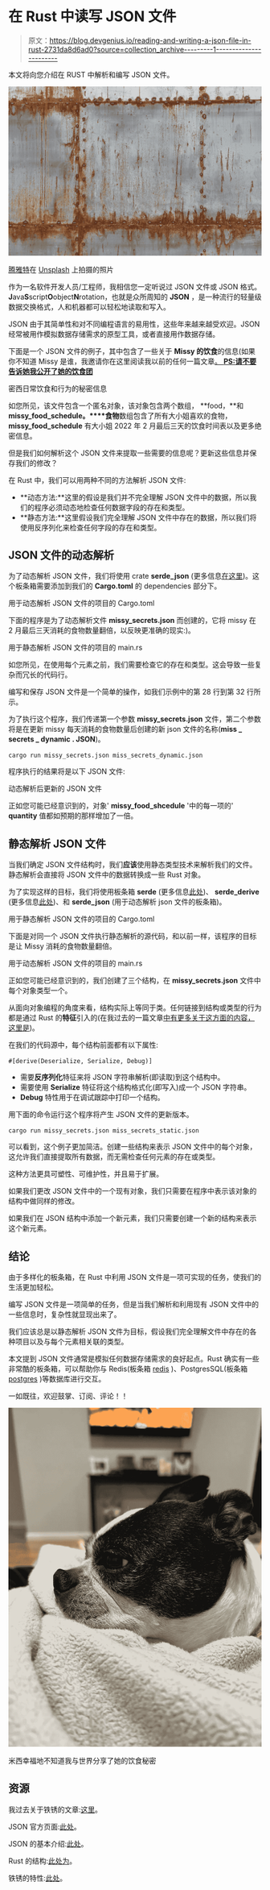 # 在 Rust 中读写 JSON 文件

> 原文：<https://blog.devgenius.io/reading-and-writing-a-json-file-in-rust-2731da8d6ad0?source=collection_archive---------1----------------------->

本文将向您介绍在 RUST 中解析和编写 JSON 文件。

![](img/5c52ca70e592f44e6dca018e507395d6.png)

[腾雅特](https://unsplash.com/@tengyart?utm_source=medium&utm_medium=referral)在 [Unsplash](https://unsplash.com?utm_source=medium&utm_medium=referral) 上拍摄的照片

作为一名软件开发人员/工程师，我相信您一定听说过 JSON 文件或 JSON 格式。**J**ava**S**script**O**object**N**rotation，也就是众所周知的 **JSON** ，是一种流行的轻量级数据交换格式，人和机器都可以轻松地读取和写入。

JSON 由于其简单性和对不同编程语言的易用性，这些年来越来越受欢迎。JSON 经常被用作模拟数据存储需求的原型工具，或者直接用作数据存储。

下面是一个 JSON 文件的例子，其中包含了一些关于 **Missy 的饮食**的信息(如果你不知道 Missy 是谁，我邀请你在这里阅读我以前的任何一篇文章[。 **PS:请不要告诉她我公开了她的饮食团**](https://medium.com/@anismousse)

密西日常饮食和行为的秘密信息

如您所见，该文件包含一个匿名对象，该对象包含两个数组， **food，**和 **missy_food_schedule。****食物**数组包含了所有大小姐喜欢的食物， **missy_food_schedule** 有大小姐 2022 年 2 月最后三天的饮食时间表以及更多绝密信息。

但是我们如何解析这个 JSON 文件来提取一些需要的信息呢？更新这些信息并保存我们的修改？

在 Rust 中，我们可以用两种不同的方法解析 JSON 文件:

*   **动态方法:**这里的假设是我们并不完全理解 JSON 文件中的数据，所以我们的程序必须动态地检查任何数据字段的存在和类型。
*   **静态方法:**这里假设我们完全理解 JSON 文件中存在的数据，所以我们将使用反序列化来检查任何字段的存在和类型。

## JSON 文件的动态解析

为了动态解析 JSON 文件，我们将使用 crate **serde_json** (更多信息[在这里](https://docs.serde.rs/serde_json/))。这个板条箱需要添加到我们的 **Cargo.toml** 的 dependencies 部分下。

用于动态解析 JSON 文件的项目的 Cargo.toml

下面的程序是为了动态解析文件 **missy_secrets.json** 而创建的，它将 missy 在 2 月最后三天消耗的食物数量翻倍，以反映更准确的现实:)。

用于静态解析 JSON 文件的项目的 main.rs

如您所见，在使用每个元素之前，我们需要检查它的存在和类型。这会导致一些复杂而冗长的代码行。

编写和保存 JSON 文件是一个简单的操作，如我们示例中的第 28 行到第 32 行所示。

为了执行这个程序，我们传递第一个参数 **missy_secrets.json** 文件，第二个参数将是在更新 missy 每天消耗的食物数量后创建的新 json 文件的名称(**miss _ secrets _ dynamic . JSON**)。

```
cargo run missy_secrets.json miss_secrets_dynamic.json
```

程序执行的结果将是以下 JSON 文件:

动态解析后更新的 JSON 文件

正如您可能已经意识到的，对象' **missy_food_shcedule** '中的每一项的' **quantity** 值都如预期的那样增加了一倍。

## 静态解析 JSON 文件

当我们确定 JSON 文件结构时，我们**应该**使用静态类型技术来解析我们的文件。静态解析会直接将 JSON 文件中的数据转换成一些 Rust 对象。

为了实现这样的目标，我们将使用板条箱 **serde** (更多信息[此处](https://docs.serde.rs/serde/index.html))、 **serde_derive** (更多信息[此处](https://docs.serde.rs/serde_derive/index.html))、和 **serde_json** (用于动态解析 json 文件的板条箱)。

用于静态解析 JSON 文件的项目的 Cargo.toml

下面是对同一个 JSON 文件执行静态解析的源代码，和以前一样，该程序的目标是让 Missy 消耗的食物数量翻倍。

用于动态解析 JSON 文件的项目的 main.rs

正如您可能已经意识到的，我们创建了三个结构，在 **missy_secrets.json** 文件中每个对象类型一个。

从面向对象编程的角度来看，结构实际上等同于类。任何链接到结构或类型的行为都是通过 Rust 的**特征**引入的(在我过去的一篇文章[中有更多关于这方面的内容，这里是](https://anismousse.medium.com/why-you-should-learn-rust-fa52d0139b85))。

在我们的代码源中，每个结构前面都有以下属性:

```
#[derive(Deserialize, Serialize, Debug)]
```

*   需要**反序列化**特征来将 JSON 字符串解析(即读取)到这个结构中。
*   需要使用 **Serialize** 特征将这个结构格式化(即写入)成一个 JSON 字符串。
*   **Debug** 特性用于在调试跟踪中打印一个结构。

用下面的命令运行这个程序将产生 JSON 文件的更新版本。

```
cargo run missy_secrets.json miss_secrets_static.json
```

可以看到，这个例子更加简洁。创建一些结构来表示 JSON 文件中的每个对象，这允许我们直接提取所有数据，而无需检查任何元素的存在或类型。

这种方法更具可塑性、可维护性，并且易于扩展。

如果我们更改 JSON 文件中的一个现有对象，我们只需要在程序中表示该对象的结构中做同样的修改。

如果我们在 JSON 结构中添加一个新元素，我们只需要创建一个新的结构来表示这个新元素。

## 结论

由于多样化的板条箱，在 Rust 中利用 JSON 文件是一项可实现的任务，使我们的生活更加轻松。

编写 JSON 文件是一项简单的任务，但是当我们解析和利用现有 JSON 文件中的一些信息时，复杂性就显现出来了。

我们应该总是以静态解析 JSON 文件为目标，假设我们完全理解文件中存在的各种项目以及与每个元素相关联的类型。

本文提到 JSON 文件通常是模拟任何数据存储需求的良好起点。Rust 确实有一些非常酷的板条箱，可以帮助你与 Redis(板条箱 [redis](https://docs.rs/redis/latest/redis/) )、PostgresSQL(板条箱 [postgres](https://docs.rs/postgres/0.15.2/postgres/) )等数据库进行交互。

一如既往，欢迎鼓掌、订阅、评论！！

![](img/fe818324b4b5cbd72b1122c99932f23e.png)

米西幸福地不知道我与世界分享了她的饮食秘密

## 资源

我过去关于铁锈的文章:[这里](https://medium.com/@anismousse)。

JSON 官方页面:[此处](https://www.json.org/json-en.html)。

JSON 的基本介绍:[此处](https://www.w3schools.com/js/js_json_intro.asp)。

Rust 的结构:[此处为](https://doc.rust-lang.org/book/ch05-01-defining-structs.html)。

铁锈的特性:[此处](https://doc.rust-lang.org/book/ch10-02-traits.html)。